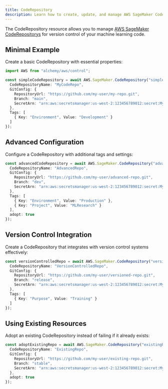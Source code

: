 ```yaml
---
title: CodeRepository
description: Learn how to create, update, and manage AWS SageMaker CodeRepositorys using Alchemy Cloud Control.
---
```


The CodeRepository resource allows you to manage [AWS SageMaker CodeRepositorys](https://docs.aws.amazon.com/sagemaker/latest/userguide/) for version control of your machine learning code.

## Minimal Example

Create a basic CodeRepository with essential properties:

```ts
import AWS from "alchemy/aws/control";

const simpleCodeRepository = await AWS.SageMaker.CodeRepository("simpleCodeRepo", {
  CodeRepositoryName: "MyCodeRepo",
  GitConfig: {
    RepositoryUrl: "https://github.com/my-user/my-repo.git",
    Branch: "main",
    SecretArn: "arn:aws:secretsmanager:us-west-2:123456789012:secret:MySecret"
  },
  Tags: [
    { Key: "Environment", Value: "Development" }
  ]
});
```

## Advanced Configuration

Configure a CodeRepository with additional tags and settings:

```ts
const advancedCodeRepository = await AWS.SageMaker.CodeRepository("advancedCodeRepo", {
  CodeRepositoryName: "AdvancedRepo",
  GitConfig: {
    RepositoryUrl: "https://github.com/my-user/advanced-repo.git",
    Branch: "dev",
    SecretArn: "arn:aws:secretsmanager:us-west-2:123456789012:secret:MyAdvancedSecret"
  },
  Tags: [
    { Key: "Environment", Value: "Production" },
    { Key: "Project", Value: "MLResearch" }
  ],
  adopt: true
});
```

## Version Control Integration

Create a CodeRepository that integrates with version control systems effectively:

```ts
const versionControlledRepo = await AWS.SageMaker.CodeRepository("versionedRepo", {
  CodeRepositoryName: "VersionControlledRepo",
  GitConfig: {
    RepositoryUrl: "https://github.com/my-user/versioned-repo.git",
    Branch: "release",
    SecretArn: "arn:aws:secretsmanager:us-west-2:123456789012:secret:MyVersionedSecret"
  },
  Tags: [
    { Key: "Purpose", Value: "Training" }
  ]
});
```

## Using Existing Resources

Adopt an existing CodeRepository instead of failing if it already exists:

```ts
const adoptExistingRepo = await AWS.SageMaker.CodeRepository("existingRepo", {
  CodeRepositoryName: "ExistingRepo",
  GitConfig: {
    RepositoryUrl: "https://github.com/my-user/existing-repo.git",
    Branch: "stable",
    SecretArn: "arn:aws:secretsmanager:us-west-2:123456789012:secret:MyExistingSecret"
  },
  adopt: true
});
```